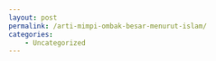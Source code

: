 ```yaml
---
layout: post
permalink: /arti-mimpi-ombak-besar-menurut-islam/
categories:
    - Uncategorized
---
```


